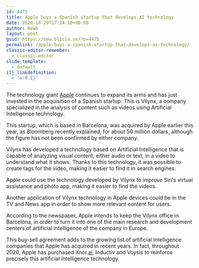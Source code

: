 ```yaml
---
id: 4475
title: Apple buys a Spanish startup that develops AI technology
date: 2020-10-29T17:24:10+00:00
author: Newb
layout: post
guid: https://new.blicio.us/?p=4475
permalink: /apple-buys-a-spanish-startup-that-develops-ai-technology/
classic-editor-remember:
  - classic-editor
slide_template:
  - default
ilj_linkdefinition:
  - 'a:0:{}'
---
```

The technology giant [Apple](https://new.blicio.us/the-humble-beginnings-of-apple/) continues to expand its arms and has just invested in the acquisition of a Spanish startup. This is Vilynx, a company specialized in the analysis of content such as videos using Artificial Intelligence technology.

This startup, which is based in Barcelona, was acquired by Apple earlier this year, as Bloomberg recently explained, for about 50 million dollars, although the figure has not been confirmed by either company.

Vilynx has developed a technology based on Artificial Intelligence that is capable of analyzing visual content, either audio or text, in a video to understand what it shows. Thanks to this technology, it was possible to create tags for the video, making it easier to find it in search engines.

Apple could use the technology developed by Vilynx to improve Siri's virtual assistance and photo app, making it easier to find the videos. 

Another application of Vilynx technology in Apple devices could be in the TV and News app in order to show more relevant content for users. 

According to the newspaper, Apple intends to keep the Vilynx office in Barcelona, in order to turn it into one of the main research and development centers of artificial intelligence of the company in Europe.

This buy-sell agreement adds to the growing list of artificial intelligence companies that Apple has acquired in recent years. In fact, throughout 2020, Apple has purchased Xnor.[ai](https://new.blicio.us/why-artificial-intelligence-is-still-not-that-intelligent/), Inductiv and Voysis to reinforce precisely this artificial intelligence technology.